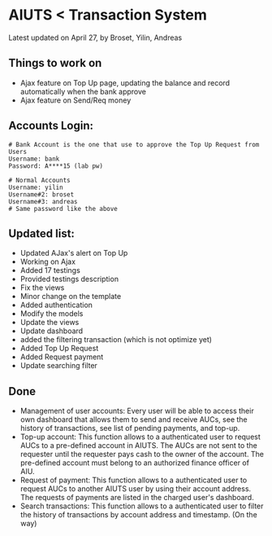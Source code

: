 # AIUTS < Transaction System
Latest updated on April 27, by Broset, Yilin, Andreas

## Things to work on
- Ajax feature on Top Up page, updating the balance and record automatically when the bank approve
- Ajax feature on Send/Req money

## Accounts Login:
```
# Bank Account is the one that use to approve the Top Up Request from Users
Username: bank
Password: A****15 (lab pw)
```

```
# Normal Accounts
Username: yilin
Username#2: broset
Username#3: andreas
# Same password like the above 
```

## Updated list:
- Updated AJax's alert on Top Up
- Working on Ajax
- Added 17 testings
- Provided testings description
- Fix the views
- Minor change on the template
- Added authentication
- Modify the models
- Update the views
- Update dashboard
- added the filtering transaction (which is not optimize yet)
- Added Top Up Request
- Added Request payment
- Update searching filter

## Done
- Management of user accounts: Every user will be able to access their own dashboard that allows them to send and receive AUCs, see the history of transactions, see list of pending payments, and top-up. 
- Top-up account: This function allows to a authenticated user to request AUCs to a pre-defined account in AIUTS. The AUCs are not sent to the requester until the requester pays cash to the owner of the account. The pre-defined account must belong to an authorized finance officer of AIU. 
- Request of payment: This function allows to a authenticated user to request AUCs to another AIUTS user by using their account address. The requests   of payments are listed in the charged user's dashboard.
- Search transactions: This function allows to a authenticated user to filter the history of transactions by account address and timestamp. (On the way)

